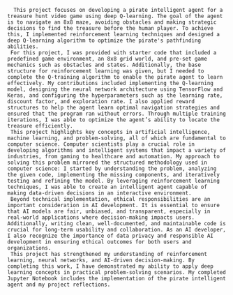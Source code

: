       This project focuses on developing a pirate intelligent agent for a treasure hunt video game using deep Q-learning. The goal of the agent is to navigate an 8x8 maze, avoiding obstacles and making strategic decisions to find the treasure before the human player. To achieve this, I implemented reinforcement learning techniques and designed a deep Q-learning algorithm to optimize the pirate's pathfinding abilities.
     For this project, I was provided with starter code that included a predefined game environment, an 8x8 grid world, and pre-set game mechanics such as obstacles and states. Additionally, the base structure for reinforcement learning was given, but I needed to complete the Q-training algorithm to enable the pirate agent to learn effectively. My contributions included implementing the Q-learning model, designing the neural network architecture using TensorFlow and Keras, and configuring the hyperparameters such as the learning rate, discount factor, and exploration rate. I also applied reward structures to help the agent learn optimal navigation strategies and ensured that the program ran without errors. Through multiple training iterations, I was able to optimize the agent’s ability to locate the treasure efficiently.
     This project highlights key concepts in artificial intelligence, machine learning, and problem-solving, all of which are fundamental to computer science. Computer scientists play a crucial role in developing algorithms and intelligent systems that impact a variety of industries, from gaming to healthcare and automation. My approach to solving this problem mirrored the structured methodology used in computer science: I started by understanding the problem, analyzing the given code, implementing the missing components, and iteratively testing and refining the model. By leveraging reinforcement learning techniques, I was able to create an intelligent agent capable of making data-driven decisions in an interactive environment.
     Beyond technical implementation, ethical responsibilities are an important consideration in AI development. It is essential to ensure that AI models are fair, unbiased, and transparent, especially in real-world applications where decision-making impacts users. Additionally, writing clean, well-documented, and maintainable code is crucial for long-term usability and collaboration. As an AI developer, I also recognize the importance of data privacy and responsible AI development in ensuring ethical outcomes for both users and organizations.
     This project has strengthened my understanding of reinforcement learning, neural networks, and AI-driven decision-making. By completing this work, I have demonstrated my ability to apply deep learning concepts in practical problem-solving scenarios. My completed Jupyter Notebook includes the implementation of the pirate intelligent agent and my project reflections. 
